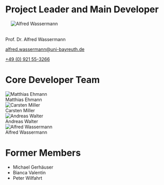<style>
#section-team img {
    width: 130px;
    height: auto;
}
#section-team #section-team-list > *,
#section-team-leader {
    text-align: center;
    margin-right: 1.5rem;
    margin-bottom: 1.5rem;
    width: 180px;
}
#section-team #section-team-list {
    margin-bottom: -1.5rem;
}
#section-team #section-team-list img,
#section-team-leader img {
    margin-bottom: 0.5rem;
}
</style>


# Project Leader and Main Developer

<div id="section-team-leader" class="float-md-start">
    <img src="{{ relBase }}/media/team/wassermann.jpg" alt="Alfred Wassermann">
</div>

Prof. Dr. Alfred Wassermann

<alfred.wassermann@uni-bayreuth.de>

[+49 (0) 921 55-3266](tel:+49921553266)

<div class="clearfix"></div>


# Core Developer Team

<div class="d-flex flex-wrap" id="section-team-list">
    <div>
        <img src="{{ relBase }}/media/team/ehmann.jpg" alt="Matthias Ehmann">
        <div>Matthias Ehmann</div>
    </div>
    <div>
        <img src="{{ relBase }}/media/team/miller.png" alt="Carsten Miller">
        <div>Carsten Miller</div>
    </div>
    <div>
        <img src="{{ relBase }}/media/team/walter.jpg" alt="Andreas Walter">
        <div>Andreas Walter</div>
    </div>
    <div>
        <img src="{{ relBase }}/media/team/wassermann.jpg" alt="Alfred Wassermann">
        <div>Alfred Wassermann</div>
    </div>
</div>

# Former Members

- Michael Gerhäuser
- Bianca Valentin
- Peter Wilfahrt


